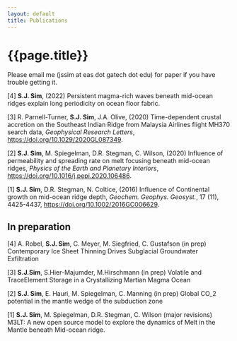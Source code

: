 ```yaml
---
layout: default
title: Publications
---
```

# {{page.title}}

Please email me (jssim at eas dot gatech dot edu) for paper if you have trouble getting it. 

[4] **S.J. Sim**, (2022) Persistent magma-rich waves beneath mid-ocean ridges explain long periodicity on ocean floor fabric.

[3] R. Parnell-Turner, **S.J. Sim**, J.A. Olive, (2020) Time-dependent crustal accretion on the Southeast Indian Ridge from Malaysia Airlines flight MH370 search data, *Geophysical Research Letters*,  https://doi.org/10.1029/2020GL087349.  

[2] **S.J. Sim**, M. Spiegelman, D.R. Stegman, C. Wilson, (2020) Influence of permeability and spreading rate on melt focusing beneath mid-ocean ridges, *Physics of the Earth and Planetary Interiors*, https://doi.org/10.1016/j.pepi.2020.106486.  

[1] **S.J. Sim**, D.R. Stegman, N. Coltice, (2016) Influence of Continental growth on mid-ocean ridge depth, *Geochem. Geophys. Geosyst.*, 17 (11), 4425-4437,  https://doi.org/10.1002/2016GC006629.

## In preparation
[4] A. Robel, **S.J. Sim**, C. Meyer, M. Siegfried, C. Gustafson (in prep) Contemporary Ice Sheet Thinning Drives Subglacial Groundwater Exfiltration

[3] **S.J.Sim**, S.Hier-Majumder, M.Hirschmann (in prep) Volatile and TraceElement Storage in a Crystallizing Martian Magma Ocean

[2] **S.J. Sim**, E. Hauri, M. Spiegelman, C. Manning (in prep) Global CO_2 potential in the mantle wedge of the subduction zone 

[1] **S.J. Sim**, M. Spiegelman, D.R. Stegman, C. Wilson (major revisions) M3LT: A new open source model to explore the dynamics of Melt in the Mantle beneath Mid-ocean ridge.  
